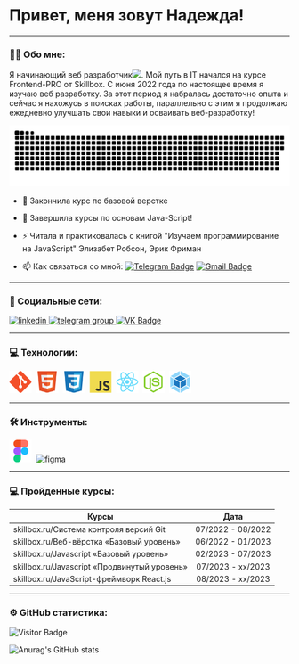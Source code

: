 
# Привет, меня зовут Надежда!

---

### :man_technologist: Обо мне:

Я начинающий веб разработчик<img src="https://media.giphy.com/media/WUlplcMpOCEmTGBtBW/giphy.gif" width="30px">. Мой путь в IT начался на курсе Frontend-PRO от Skillbox. С июня 2022 года по настоящее время я изучаю веб разработку. За этот период я набралась достаточно опыта и сейчас я нахожусь в поисках работы, параллельно с этим я продолжаю ежедневно улучшать свои навыки и осваивать веб-разработку!

<p align="center">
 <img width="600" src="assets/github-snake.svg" alt="snake"/>
</p>

- :telescope: Закончила курс по базовой верстке

- :seedling: Завершила курсы по основам Java-Script!

- :zap: Читала и практиковалась с книгой "Изучаем программирование на JavaScript"  Элизабет Робсон, Эрик Фриман

- :mailbox: Как связаться со мной: [![Telegram Badge](https://img.shields.io/badge/-gusevanadezhda-blue?style=flat&logo=Telegram&logoColor=white)](https://t.me/gusnn87) [![Gmail Badge](https://img.shields.io/badge/-Gmail-red?style=flat&logo=Gmail&logoColor=white)](mailto:gusevann1987@gmail.com)

---

### 🤝 Социальные сети:

  <div id="badges">
    <a href="https://www.linkedin.com/in/%D0%BD%D0%B0%D0%B4%D0%B5%D0%B6%D0%B4%D0%B0-%D0%B3%D1%83%D1%81%D0%B5%D0%B2%D0%B0-392781287/" target="_blank">
      <img src="https://cdn-icons-png.flaticon.com/512/2504/2504799.png" width="40" height="40" alt="linkedin" />
    </a>
    <a href="https://t.me/gusnn87" target="_blank">
      <img src="https://cdn-icons-png.flaticon.com/512/2111/2111646.png" width="40" height="40" alt="telegram group" />
    </a>
    <a href="https://vk.com/guseva_nadusha" target="_blank">
      <img src="https://cdn-icons-png.flaticon.com/512/145/145813.png" width="40" height="40" alt="VK Badge"/>
    </a>
  </div>

---

### 💻 Технологии:

<div>
  <img src="https://github.com/devicons/devicon/blob/master/icons/git/git-original.svg" title="git" alt="git" width="40" height="40"/>&nbsp
  <img src="https://github.com/devicons/devicon/blob/master/icons/html5/html5-original.svg" title="html5" alt="html5" width="40" height="40"/>&nbsp
  <img src="https://github.com/devicons/devicon/blob/master/icons/css3/css3-original.svg" title="css" alt="css" width="40" height="40"/>&nbsp
  <img src="https://github.com/devicons/devicon/blob/master/icons/javascript/javascript-original.svg" title="javascript" alt="javascript" width="40" height="40"/>&nbsp
  <img src="https://github.com/devicons/devicon/blob/master/icons/react/react-original.svg" title="reactjs" alt="reactjs" width="40" height="40"/>&nbsp
  <img src="https://github.com/devicons/devicon/blob/master/icons/nodejs/nodejs-original.svg" title="nodejs" alt="nodejs" width="40" height="40"/>&nbsp
  <img src="https://github.com/devicons/devicon/blob/master/icons/webpack/webpack-original.svg" title="webpack" alt="webpack" width="40" height="40"/>&nbsp;
  
</div>

---

### 🛠 Инструменты:

<div>
  <img src="https://github.com/devicons/devicon/blob/master/icons/figma/figma-original.svg" title="figma" alt="figma" width="40" height="40"/>&nbsp;
  <img src="https://github.com/devicons/devicon/blob/master/icons/figma/Bootstrap.svg" title="figma" alt="figma" width="40" height="40"/>&nbsp;
</div>

---

### 💻 Пройденные курсы:

| Курсы                                                           | Дата              |
| ----------------------------------------------------------------| :---------------: |
| skillbox.ru/Система контроля версий Git                         | 07/2022 - 08/2022 |
| skillbox.ru/Веб-вёрстка «Базовый уровень»                       | 06/2022 - 01/2023 |
| skillbox.ru/Javascript «Базовый уровень»                        | 02/2023 - 07/2023 |
| skillbox.ru/Javascript «Продвинутый уровень»                    | 07/2023 - xx/2023 |
| skillbox.ru/JavaScript-фреймворк React.js                       | 08/2023 - xx/2023 |


---

### ⚙️ GitHub статистика:


![Visitor Badge](https://visitor-badge.laobi.icu/badge?page_id=gusevann)

![Anurag's GitHub stats](https://github-readme-stats.vercel.app/api?gusevann=anuraghazra&show_icons=true&theme=radical)